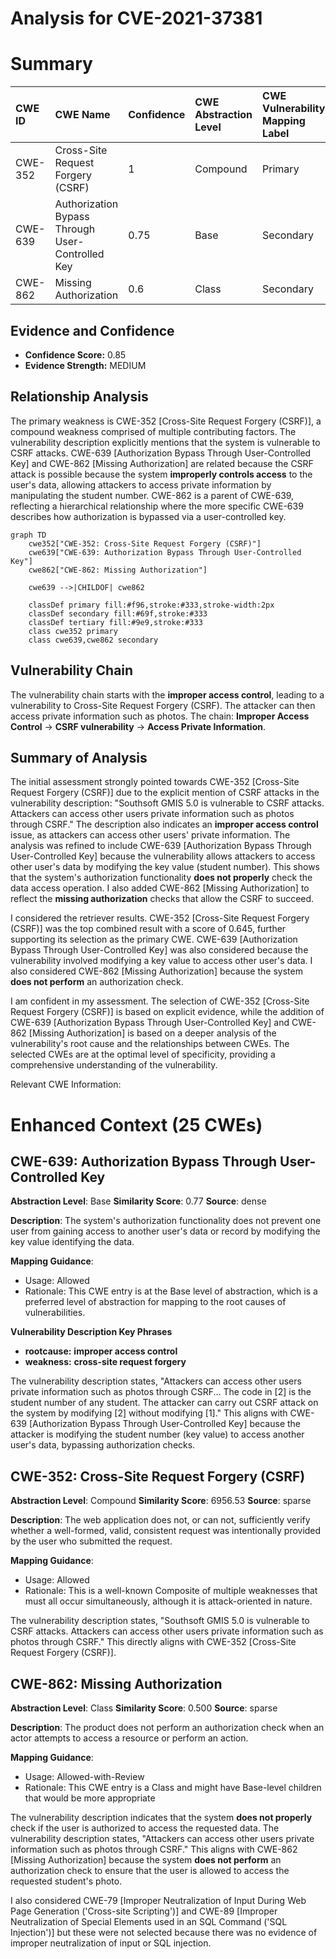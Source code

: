 # Analysis for CVE-2021-37381

# Summary
| CWE ID  | CWE Name                                                                                | Confidence | CWE Abstraction Level | CWE Vulnerability Mapping Label | CWE-Vulnerability Mapping Notes |
| :-------- | :--------------------------------------------------------------------------------------- | :---------- | :---------------------- | :------------------------------ | :-------------------------------- |
| CWE-352   | Cross-Site Request Forgery (CSRF)                                                        | 1          | Compound                  | Primary                         | Allowed                           |
| CWE-639   | Authorization Bypass Through User-Controlled Key                                       | 0.75        | Base                      | Secondary                      | Allowed                           |
| CWE-862   | Missing Authorization                                                                  | 0.6         | Class                     | Secondary                      | Allowed-with-Review              |

## Evidence and Confidence

*   **Confidence Score:** 0.85
*   **Evidence Strength:** MEDIUM

## Relationship Analysis
The primary weakness is CWE-352 [Cross-Site Request Forgery (CSRF)], a compound weakness comprised of multiple contributing factors. The vulnerability description explicitly mentions that the system is vulnerable to CSRF attacks. CWE-639 [Authorization Bypass Through User-Controlled Key] and CWE-862 [Missing Authorization] are related because the CSRF attack is possible because the system **improperly controls access** to the user's data, allowing attackers to access private information by manipulating the student number. CWE-862 is a parent of CWE-639, reflecting a hierarchical relationship where the more specific CWE-639 describes how authorization is bypassed via a user-controlled key.

```mermaid
graph TD
    cwe352["CWE-352: Cross-Site Request Forgery (CSRF)"]
    cwe639["CWE-639: Authorization Bypass Through User-Controlled Key"]
    cwe862["CWE-862: Missing Authorization"]

    cwe639 -->|CHILDOF| cwe862

    classDef primary fill:#f96,stroke:#333,stroke-width:2px
    classDef secondary fill:#69f,stroke:#333
    classDef tertiary fill:#9e9,stroke:#333
    class cwe352 primary
    class cwe639,cwe862 secondary
```

## Vulnerability Chain
The vulnerability chain starts with the **improper access control**, leading to a vulnerability to Cross-Site Request Forgery (CSRF). The attacker can then access private information such as photos.
The chain: **Improper Access Control** -> **CSRF vulnerability** -> **Access Private Information**.

## Summary of Analysis
The initial assessment strongly pointed towards CWE-352 [Cross-Site Request Forgery (CSRF)] due to the explicit mention of CSRF attacks in the vulnerability description: "Southsoft GMIS 5.0 is vulnerable to CSRF attacks. Attackers can access other users private information such as photos through CSRF." The description also indicates an **improper access control** issue, as attackers can access other users' private information. The analysis was refined to include CWE-639 [Authorization Bypass Through User-Controlled Key] because the vulnerability allows attackers to access other user's data by modifying the key value (student number). This shows that the system's authorization functionality **does not properly** check the data access operation. I also added CWE-862 [Missing Authorization] to reflect the **missing authorization** checks that allow the CSRF to succeed.

I considered the retriever results. CWE-352 [Cross-Site Request Forgery (CSRF)] was the top combined result with a score of 0.645, further supporting its selection as the primary CWE. CWE-639 [Authorization Bypass Through User-Controlled Key] was also considered because the vulnerability involved modifying a key value to access other user's data. I also considered CWE-862 [Missing Authorization] because the system **does not perform** an authorization check.

I am confident in my assessment. The selection of CWE-352 [Cross-Site Request Forgery (CSRF)] is based on explicit evidence, while the addition of CWE-639 [Authorization Bypass Through User-Controlled Key] and CWE-862 [Missing Authorization] is based on a deeper analysis of the vulnerability's root cause and the relationships between CWEs. The selected CWEs are at the optimal level of specificity, providing a comprehensive understanding of the vulnerability.

Relevant CWE Information:

# Enhanced Context (25 CWEs)

## CWE-639: Authorization Bypass Through User-Controlled Key
**Abstraction Level**: Base
**Similarity Score**: 0.77
**Source**: dense

**Description**:
The system's authorization functionality does not prevent one user from gaining access to another user's data or record by modifying the key value identifying the data.

**Mapping Guidance**:
- Usage: Allowed
- Rationale: This CWE entry is at the Base level of abstraction, which is a preferred level of abstraction for mapping to the root causes of vulnerabilities.

**Vulnerability Description Key Phrases**
- **rootcause:** **improper access control**
- **weakness:** **cross-site request forgery**

The vulnerability description states, "Attackers can access other users private information such as photos through CSRF... The code in [2] is the student number of any student. The attacker can carry out CSRF attack on the system by modifying [2] without modifying [1]." This aligns with CWE-639 [Authorization Bypass Through User-Controlled Key] because the attacker is modifying the student number (key value) to access another user's data, bypassing authorization checks.

## CWE-352: Cross-Site Request Forgery (CSRF)
**Abstraction Level**: Compound
**Similarity Score**: 6956.53
**Source**: sparse

**Description**:
The web application does not, or can not, sufficiently verify whether a well-formed, valid, consistent request was intentionally provided by the user who submitted the request.

**Mapping Guidance**:
- Usage: Allowed
- Rationale: This is a well-known Composite of multiple weaknesses that must all occur simultaneously, although it is attack-oriented in nature.

The vulnerability description states, "Southsoft GMIS 5.0 is vulnerable to CSRF attacks. Attackers can access other users private information such as photos through CSRF." This directly aligns with CWE-352 [Cross-Site Request Forgery (CSRF)].

## CWE-862: Missing Authorization
**Abstraction Level**: Class
**Similarity Score**: 0.500
**Source**: sparse

**Description**:
The product does not perform an authorization check when an actor attempts to access a resource or perform an action.

**Mapping Guidance**:
- Usage: Allowed-with-Review
- Rationale: This CWE entry is a Class and might have Base-level children that would be more appropriate

The vulnerability description indicates that the system **does not properly** check if the user is authorized to access the requested data. The vulnerability description states, "Attackers can access other users private information such as photos through CSRF." This aligns with CWE-862 [Missing Authorization] because the system **does not perform** an authorization check to ensure that the user is allowed to access the requested student's photo.

I also considered CWE-79 [Improper Neutralization of Input During Web Page Generation ('Cross-site Scripting')] and CWE-89 [Improper Neutralization of Special Elements used in an SQL Command ('SQL Injection')] but these were not selected because there was no evidence of improper neutralization of input or SQL injection.